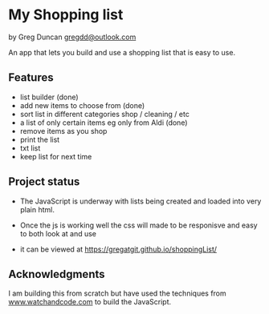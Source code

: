 # My Shopping list
by Greg Duncan
gregdd@outlook.com

An app that lets you build and use a shopping list that is easy to use.


## Features
 * list builder (done)
 * add new items to choose from (done)
 * sort list in different categories shop / cleaning / etc
 * a list of only certain items eg only from Aldi (done)
 * remove items as you shop
 * print the list
 * txt list
 * keep list for next time



## Project status

* The JavaScript is underway with lists being created and loaded into very plain html.
* Once the js is working well the css will made to be responisve and easy to both look at and use

* it can be viewed at https://gregatgit.github.io/shoppingList/

## Acknowledgments

I am building this from scratch but have used the  techniques from www.watchandcode.com to build the JavaScript.